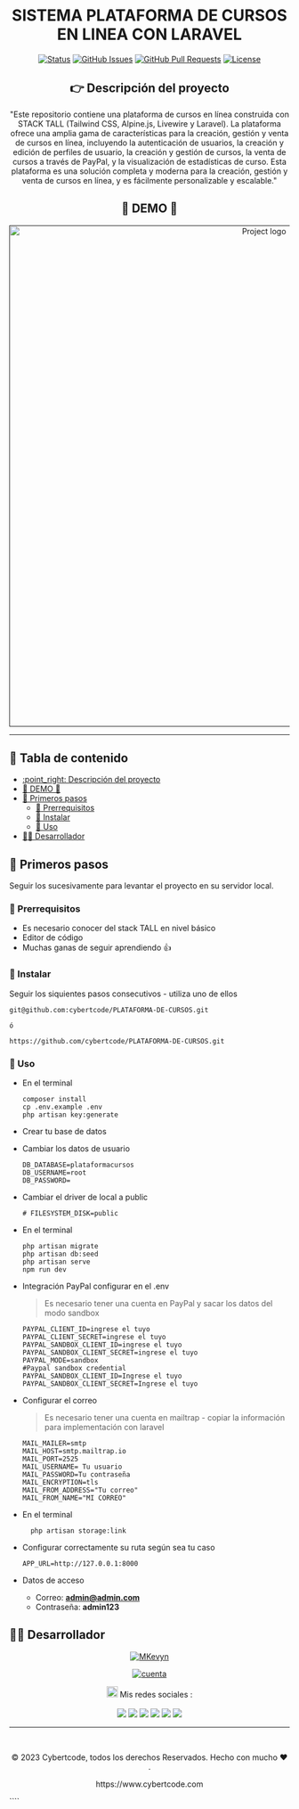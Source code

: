 <div align="center">

<h1> SISTEMA PLATAFORMA DE CURSOS EN LINEA CON LARAVEL  </h1>

[![Status](https://img.shields.io/badge/status-active-success.svg)]()
[![GitHub Issues](https://img.shields.io/github/issues/kylelobo/The-Documentation-Compendium.svg)](https://github.com/kylelobo/The-Documentation-Compendium/issues)
[![GitHub Pull Requests](https://img.shields.io/github/issues-pr/kylelobo/The-Documentation-Compendium.svg)](https://github.com/kylelobo/The-Documentation-Compendium/pulls)
[![License](https://img.shields.io/badge/license-MIT-blue.svg)](/LICENSE)

## :point_right: Descripción del proyecto <a name="point_right-descripción-del-proyecto-"></a>


<p>"Este repositorio contiene una plataforma de cursos en línea construida con STACK TALL (Tailwind CSS, Alpine.js, Livewire y Laravel). La plataforma ofrece una amplia gama de características para la creación, gestión y venta de cursos en línea, incluyendo la autenticación de usuarios, la creación y edición de perfiles de usuario, la creación y gestión de cursos, la venta de cursos a través de PayPal, y la visualización de estadísticas de curso. Esta plataforma es una solución completa y moderna para la creación, gestión y venta de cursos en línea, y es fácilmente personalizable y escalable."

## 🥇 DEMO 🥇 <a name="-demo--"></a>

</p>
</div>

<div align="center">
<p align="center">
  <a href="" rel="noopener">
 <img width=900px  src="./demo-plataforma-de-cursos.gif" alt="Project logo"></a>
</p>
</div>

---

<h2> 📝 Tabla de contenido </h2>

- [:point\_right: Descripción del proyecto ](#point_right-descripción-del-proyecto-)
- [🥇 DEMO 🥇 ](#-demo--)
- [🏁 Primeros pasos ](#-primeros-pasos-)
  - [:dart: Prerrequisitos ](#dart-prerrequisitos-)
  - [🚀 Instalar ](#-instalar-)
  - [🎈 Uso ](#-uso-)
- [👨‍💻 Desarrollador](#-desarrollador)

## 🏁 Primeros pasos <a name="-primeros-pasos-"></a>

Seguir los sucesivamente para levantar el proyecto en su servidor local.

### :dart: Prerrequisitos <a name="dart-prerrequisitos-"></a>

-   Es necesario conocer del stack TALL en nivel básico
-   Editor de código
-   Muchas ganas de seguir aprendiendo 👍

### 🚀 Instalar <a name="-instalar-"></a>

Seguir los siquientes pasos consecutivos - utiliza uno de ellos

```
git@github.com:cybertcode/PLATAFORMA-DE-CURSOS.git

ó

https://github.com/cybertcode/PLATAFORMA-DE-CURSOS.git

```

### 🎈 Uso <a name="-uso-"></a>

-   En el terminal

    ```
    composer install
    cp .env.example .env
    php artisan key:generate
    ```

-   Crear tu base de datos
-   Cambiar los datos de usuario

    ```
    DB_DATABASE=plataformacursos
    DB_USERNAME=root
    DB_PASSWORD=
    ```

-   Cambiar el driver de local a public

    ```
    # FILESYSTEM_DISK=public
    ```

-   En el terminal

    ```
    php artisan migrate
    php artisan db:seed
    php artisan serve
    npm run dev
    ```

-   Integración PayPal configurar en el .env

    > Es necesario tener una cuenta en PayPal y sacar los datos del modo sandbox

    ```
    PAYPAL_CLIENT_ID=ingrese el tuyo
    PAYPAL_CLIENT_SECRET=ingrese el tuyo
    PAYPAL_SANDBOX_CLIENT_ID=ingrese el tuyo
    PAYPAL_SANDBOX_CLIENT_SECRET=ingrese el tuyo
    PAYPAL_MODE=sandbox
    #Paypal sandbox credential
    PAYPAL_SANDBOX_CLIENT_ID=Ingrese el tuyo
    PAYPAL_SANDBOX_CLIENT_SECRET=Ingrese el tuyo
    ```

-   Configurar el correo

    > Es necesario tener una cuenta en mailtrap - copiar la información para implementación con laravel

    ```
    MAIL_MAILER=smtp
    MAIL_HOST=smtp.mailtrap.io
    MAIL_PORT=2525
    MAIL_USERNAME= Tu usuario
    MAIL_PASSWORD=Tu contraseña
    MAIL_ENCRYPTION=tls
    MAIL_FROM_ADDRESS="Tu correo"
    MAIL_FROM_NAME="MI CORREO"

    ```

-   En el terminal
    ```
      php artisan storage:link
    ```
-   Configurar correctamente su ruta según sea tu caso

    ```
    APP_URL=http://127.0.0.1:8000
    ```

-   Datos de acceso
    -   Correo: **admin@admin.com**
    -   Contraseña: **admin123**

## 👨‍💻 Desarrollador<a name="desarrollador"></a>

<div  align="center">

[![MKevyn](https://readme-typing-svg.demolab.com?font=Fira+Code&weight=500&size=18&pause=1&multiline=true&width=435&lines=Ing.+MKevyn+%7C+BackEnd+developer;+%7B%7B+Codeo+y+luego+existo+%7D%7D)](https://github.com/cybertcode)

[![cuenta](https://github-widgetbox.vercel.app/api/profile?username=cybertcode&data=followers,repositories,stars,commits&theme=nautilus)](https://github.com/cybertcode)

<p align="center">
  <img src="https://raw.githubusercontent.com/MartinHeinz/MartinHeinz/master/wave.gif" width="20px"> Mis redes sociales :<br/><br/>
    <a href="https://www.linkedin.com/in/marvyn-kevyn-huanca-hilario-a12699b7/"><img src="https://img.shields.io/badge/linkedin-0077B5.svg?style=for-the-badge&logo=linkedin&logoColor=white"/></a>
    <a href="https://www.facebook.com/profile.php?id=100047330599374"><img src="https://img.shields.io/badge/facebook-1D4292.svg?style=for-the-badge&logo=facebook&logoColor=white"/></a>
    <a href="https://gitlab.com/cybert22"><img src="https://img.shields.io/badge/gitlab-1D4292.svg?style=for-the-badge&logo=gitlab"/></a>
    <a href="https://www.instagram.com/mkevynhh"><img src="https://img.shields.io/badge/instagram-E4405F.svg?style=for-the-badge&logo=instagram&logoColor=white"/></a>
    <a href="https://www.twitch.tv/cybert22"><img src="https://img.shields.io/badge/twitch-9146FF.svg?style=for-the-badge&logo=twitch&logoColor=white"/></a>
    <a href="https://twitter.com/Kevyn94"><img src="https://img.shields.io/badge/twitter-1DA1F2.svg?style=for-the-badge&logo=twitter&logoColor=white"/></a>
</p>

</div>

---

</br>
<div align="center">
<p align="center"> © 2023 Cybertcode, todos los derechos Reservados. Hecho con mucho ❤️ . </p>
<p align="center">
https://www.cybertcode.com
</p>
</div>
````
